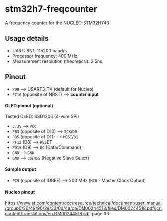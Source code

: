 # stm32h7-freqcounter
A frequency counter for the NUCLEO-STM32H743

## Usage details
- UART: 8N1, 115200 baud/s
- Processor frequency: 400 MHz
- Measurement resolution (theoretical): 2.5ns

## Pinout
- `PD8` --> USART3_TX (default for Nucleo)
- `PC10` (opposite of NRST) --> **counter input**

#### OLED pinout (optional)
Tested OLED: SSD1306 (4-wire SPI)
- `3.3V` --> `VCC`
- `PB3` (opposite of D10) --> `SCK`/`D0`
- `PB5` (opposite of D11) --> `MOSI`/`D1`
- `PF12` (D8) --> `RES`ET
- `PD15` (D9) --> `DC` (Data/Command)
- `GND` --> `GND`
- `GND` --> `CS`/`NSS` (Negative Slave Select)

#### Sample output
- `PC9` (opposite of IOREF) --> 200 MHz (`MCO` - Master Clock Output)

#### Nucleo pinout
https://www.st.com/content/ccc/resource/technical/document/user_manual/group0/26/49/90/2e/33/0d/4a/da/DM00244518/files/DM00244518.pdf/jcr:content/translations/en.DM00244518.pdf,
page 33

